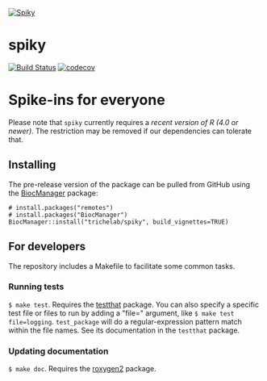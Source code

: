 [![Spiky](vignettes/spiky-small.png)](https://github.com/trichelab/spiky)

# spiky

[![Build Status](https://travis-ci.org/trichelab/spiky.png?branch=master)](https://travis-ci.org/trichelab/spiky)  [![codecov](https://codecov.io/gh/trichelab/spiky/branch/master/graph/badge.svg)](https://codecov.io/gh/trichelab/spiky)

# Spike-ins for everyone 

Please note that `spiky` currently requires a *recent version of R (4.0 or newer)*.
The restriction may be removed if our dependencies can tolerate that.

## Installing

The pre-release version of the package can be pulled from GitHub using the [BiocManager](https://cran.r-project.org/package/BiocManager) package:

    # install.packages("remotes")
    # install.packages("BiocManager")
    BiocManager::install("trichelab/spiky", build_vignettes=TRUE)

## For developers

The repository includes a Makefile to facilitate some common tasks.

### Running tests

`$ make test`. Requires the [testthat](https://github.com/hadley/testthat) package. You can also specify a specific test file or files to run by adding a "file=" argument, like `$ make test file=logging`. `test_package` will do a regular-expression pattern match within the file names. See its documentation in the `testthat` package.

### Updating documentation

`$ make doc`. Requires the [roxygen2](https://github.com/klutometis/roxygen) package.
